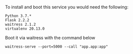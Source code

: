 To install and boot this service you would need the following:

    Python 3.7.*
    Flask 2.2.2
    waitress 2.1.2
    virtualenv 20.13.0

  
Boot it via waitress with the command below

    waitress-serve --port=5000 --call "app.app:app"
